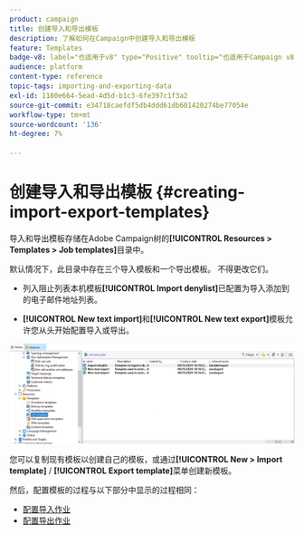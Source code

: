 ```yaml
---
product: campaign
title: 创建导入和导出模板
description: 了解如何在Campaign中创建导入和导出模板
feature: Templates
badge-v8: label="也适用于v8" type="Positive" tooltip="也适用于Campaign v8"
audience: platform
content-type: reference
topic-tags: importing-and-exporting-data
exl-id: 1180e664-5ead-4d5d-b1c3-6fe397c1f3a2
source-git-commit: e34718caefdf5db4ddd61db601420274be77054e
workflow-type: tm+mt
source-wordcount: '136'
ht-degree: 7%

---
```


# 创建导入和导出模板 {#creating-import-export-templates}



导入和导出模板存储在Adobe Campaign树的&#x200B;**[!UICONTROL Resources > Templates > Job templates]**&#x200B;目录中。

默认情况下，此目录中存在三个导入模板和一个导出模板。 不得更改它们。

* 列入阻止列表本机模板&#x200B;**[!UICONTROL Import denylist]**&#x200B;已配置为导入添加到的电子邮件地址列表。

* **[!UICONTROL New text import]**&#x200B;和&#x200B;**[!UICONTROL New text export]**&#x200B;模板允许您从头开始配置导入或导出。

![](assets/s_ncs_user_export_wizard_template_create.png)

您可以复制现有模板以创建自己的模板，或通过&#x200B;**[!UICONTROL New > Import template]** / **[!UICONTROL Export template]**&#x200B;菜单创建新模板。

然后，配置模板的过程与以下部分中显示的过程相同：

* [配置导入作业](../../platform/using/executing-import-jobs.md)
* [配置导出作业](../../platform/using/executing-export-jobs.md)
